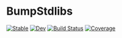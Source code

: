 # BumpStdlibs

[![Stable](https://img.shields.io/badge/docs-stable-blue.svg)](https://JuliaPackaging.github.io/BumpStdlibs.jl/stable)
[![Dev](https://img.shields.io/badge/docs-dev-blue.svg)](https://JuliaPackaging.github.io/BumpStdlibs.jl/dev)
[![Build Status](https://github.com/JuliaPackaging/BumpStdlibs.jl/workflows/CI/badge.svg)](https://github.com/JuliaPackaging/BumpStdlibs.jl/actions)
[![Coverage](https://codecov.io/gh/JuliaPackaging/BumpStdlibs.jl/branch/master/graph/badge.svg)](https://codecov.io/gh/JuliaPackaging/BumpStdlibs.jl)
